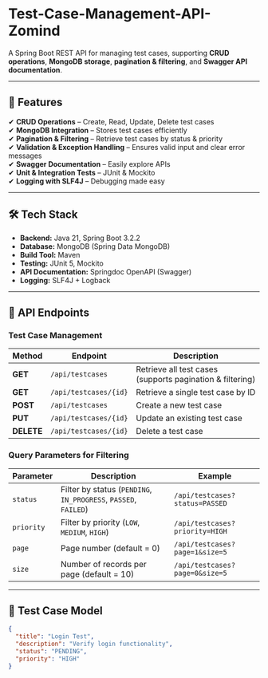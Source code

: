 # **Test-Case-Management-API-Zomind**

A Spring Boot REST API for managing test cases, supporting **CRUD operations**, **MongoDB storage**, **pagination & filtering**, and **Swagger API documentation**.

---

## **📌 Features**
✔ **CRUD Operations** – Create, Read, Update, Delete test cases  
✔ **MongoDB Integration** – Stores test cases efficiently  
✔ **Pagination & Filtering** – Retrieve test cases by status & priority  
✔ **Validation & Exception Handling** – Ensures valid input and clear error messages  
✔ **Swagger Documentation** – Easily explore APIs  
✔ **Unit & Integration Tests** – JUnit & Mockito  
✔ **Logging with SLF4J** – Debugging made easy  

---

## **🛠 Tech Stack**
- **Backend:** Java 21, Spring Boot 3.2.2  
- **Database:** MongoDB (Spring Data MongoDB)  
- **Build Tool:** Maven  
- **Testing:** JUnit 5, Mockito  
- **API Documentation:** Springdoc OpenAPI (Swagger)  
- **Logging:** SLF4J + Logback  

---

## **🚀 API Endpoints**

### **Test Case Management**
| Method   | Endpoint                  | Description |
|----------|---------------------------|-------------|
| **GET**  | `/api/testcases`           | Retrieve all test cases (supports pagination & filtering) |
| **GET**  | `/api/testcases/{id}`      | Retrieve a single test case by ID |
| **POST** | `/api/testcases`           | Create a new test case |
| **PUT**  | `/api/testcases/{id}`      | Update an existing test case |
| **DELETE** | `/api/testcases/{id}`    | Delete a test case |

### **Query Parameters for Filtering**
| Parameter  | Description | Example |
|------------|-------------|---------|
| `status`   | Filter by status (`PENDING`, `IN_PROGRESS`, `PASSED`, `FAILED`) | `/api/testcases?status=PASSED` |
| `priority` | Filter by priority (`LOW`, `MEDIUM`, `HIGH`) | `/api/testcases?priority=HIGH` |
| `page`     | Page number (default = 0) | `/api/testcases?page=1&size=5` |
| `size`     | Number of records per page (default = 10) | `/api/testcases?page=0&size=5` |

---

## **📝 Test Case Model**
```json
{
  "title": "Login Test",
  "description": "Verify login functionality",
  "status": "PENDING",
  "priority": "HIGH"
}




